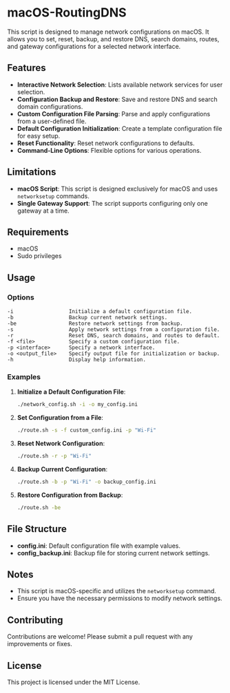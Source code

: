 
# macOS-RoutingDNS

This script is designed to manage network configurations on macOS. It allows you to set, reset, backup, and restore DNS, search domains, routes, and gateway configurations for a selected network interface.

## Features

- **Interactive Network Selection**: Lists available network services for user selection.
- **Configuration Backup and Restore**: Save and restore DNS and search domain configurations.
- **Custom Configuration File Parsing**: Parse and apply configurations from a user-defined file.
- **Default Configuration Initialization**: Create a template configuration file for easy setup.
- **Reset Functionality**: Reset network configurations to defaults.
- **Command-Line Options**: Flexible options for various operations.

## Limitations

- **macOS Script**: This script is designed exclusively for macOS and uses `networksetup` commands.
- **Single Gateway Support**: The script supports configuring only one gateway at a time.

## Requirements

- macOS
- Sudo privileges

## Usage

### Options

```
-i                  Initialize a default configuration file.
-b                  Backup current network settings.
-be                 Restore network settings from backup.
-s                  Apply network settings from a configuration file.
-r                  Reset DNS, search domains, and routes to default.
-f <file>           Specify a custom configuration file.
-p <interface>      Specify a network interface.
-o <output_file>    Specify output file for initialization or backup.
-h                  Display help information.
```

### Examples

1. **Initialize a Default Configuration File**:
   ```bash
   ./network_config.sh -i -o my_config.ini
   ```

2. **Set Configuration from a File**:
   ```bash
   ./route.sh -s -f custom_config.ini -p "Wi-Fi"
   ```

3. **Reset Network Configuration**:
   ```bash
   ./route.sh -r -p "Wi-Fi"
   ```

4. **Backup Current Configuration**:
   ```bash
   ./route.sh -b -p "Wi-Fi" -o backup_config.ini
   ```

5. **Restore Configuration from Backup**:
   ```bash
   ./route.sh -be
   ```

## File Structure

- **config.ini**: Default configuration file with example values.
- **config_backup.ini**: Backup file for storing current network settings.

## Notes

- This script is macOS-specific and utilizes the `networksetup` command.
- Ensure you have the necessary permissions to modify network settings.

## Contributing

Contributions are welcome! Please submit a pull request with any improvements or fixes.

## License

This project is licensed under the MIT License.

